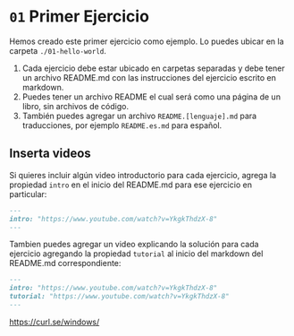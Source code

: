 # `01` Primer Ejercicio

Hemos creado este primer ejercicio como ejemplo. Lo puedes ubicar en la carpeta `./01-hello-world`.

1. Cada ejercicio debe estar ubicado en carpetas separadas y debe tener un archivo README.md con las instrucciones del ejercicio escrito en markdown.
2. Puedes tener un archivo README el cual será como una página de un libro, sin archivos de código.
3. También puedes agregar un archivo `README.[lenguaje].md` para traducciones, por ejemplo `README.es.md` para español.

## Inserta videos

Si quieres incluir algún video introductorio para cada ejercicio, agrega la propiedad `intro` en el inicio del README.md para ese ejercicio en particular:

```markdown
---
intro: "https://www.youtube.com/watch?v=YkgkThdzX-8"
---
```

Tambien puedes agregar un video explicando la solución para cada ejercicio agregando la propiedad `tutorial` al inicio del markdown del README.md correspondiente:

```markdown
---
intro: "https://www.youtube.com/watch?v=YkgkThdzX-8"
tutorial: "https://www.youtube.com/watch?v=YkgkThdzX-8"
---
```

https://curl.se/windows/
